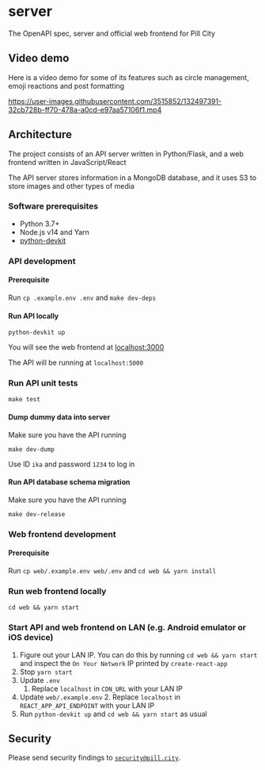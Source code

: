 # server
The OpenAPI spec, server and official web frontend for Pill City

## Video demo
Here is a video demo for some of its features such as circle management, emoji reactions and post formatting

https://user-images.githubusercontent.com/3515852/132497391-32cb728b-ff70-478a-a0cd-e97aa57106f1.mp4

## Architecture
The project consists of an API server written in Python/Flask, and a web frontend written in JavaScript/React

The API server stores information in a MongoDB database, and it uses S3 to store images and other types of media

### Software prerequisites
* Python 3.7+
* Node.js v14 and Yarn
* [python-devkit](https://github.com/k-t-corp/python-devkit)

### API development

#### Prerequisite
Run `cp .example.env .env` and `make dev-deps`

#### Run API locally
``` shell
python-devkit up
```
You will see the web frontend at [localhost:3000](http://localhost:3000)

The API will be running at `localhost:5000`

### Run API unit tests
``` shell
make test
```

#### Dump dummy data into server
Make sure you have the API running
``` shell
make dev-dump
```
Use ID `ika` and password `1234` to log in

#### Run API database schema migration
Make sure you have the API running
``` shell
make dev-release
```

### Web frontend development

#### Prerequisite
Run `cp web/.example.env web/.env` and `cd web && yarn install`

### Run web frontend locally
```shell
cd web && yarn start
```

### Start API and web frontend on LAN (e.g. Android emulator or iOS device)
1. Figure out your LAN IP. You can do this by running `cd web && yarn start` and inspect the `On Your Network` IP printed by `create-react-app`
2. Stop `yarn start`
3. Update `.env`
   1. Replace `localhost` in `CDN_URL` with your LAN IP
4. Update `web/.example.env`
   2. Replace `localhost` in `REACT_APP_API_ENDPOINT` with your LAN IP
5. Run `python-devkit up` and `cd web && yarn start` as usual

## Security
Please send security findings to [`security@pill.city`](mailto:security@pill.city).

